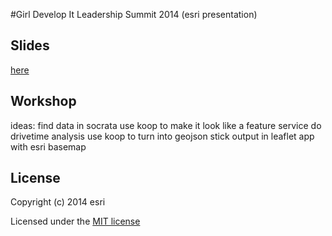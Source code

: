 #Girl Develop It Leadership Summit 2014 (esri presentation)

## Slides

[here](http://jgravois.github.io/gdi-esri/index.html)

## Workshop

ideas:
find data in socrata
use koop to make it look like a feature service
do drivetime analysis
use koop to turn into geojson
stick output in leaflet app with esri basemap

## License

Copyright (c) 2014 esri

Licensed under the [MIT license](http://opensource.org/licenses/MIT)